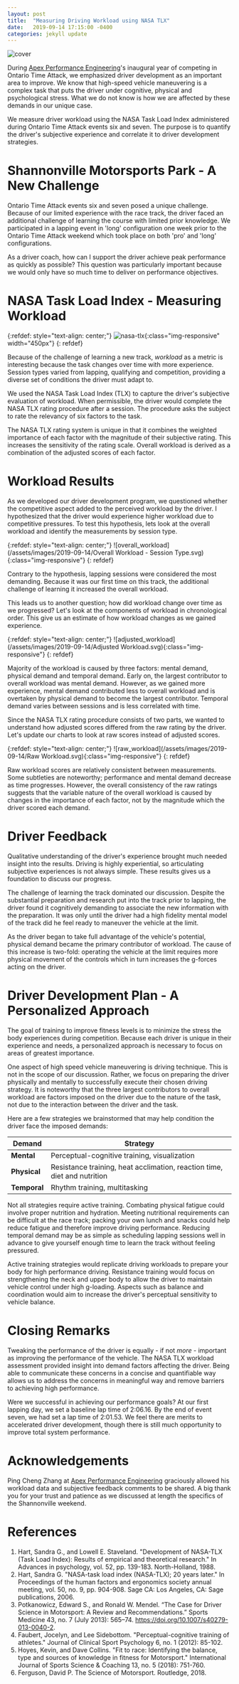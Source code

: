 ```yaml
---
layout: post
title:  "Measuring Driving Workload using NASA TLX"
date:   2019-09-14 17:15:00 -0400
categories: jekyll update
---
```


![cover](/assets/images/2019-09-14/ping-civic-smp.jpg)

During [Apex Performance Engineering][1]'s inaugural year of competing in Ontario
Time Attack, we emphasized driver development as an important area to improve.
We know that high-speed vehicle maneuvering is a complex task that puts the
driver under cognitive, physical and psychological stress. What we do not know
is how we are affected by these demands in our unique case.

We measure driver workload using the NASA Task Load Index administered during
Ontario Time Attack events six and seven. The purpose is to quantify the
driver's subjective experience and correlate it to driver development
strategies.

# Shannonville Motorsports Park - A New Challenge
Ontario Time Attack events six and seven posed a unique challenge. Because of
our limited experience with the race track, the driver faced an additional
challenge of learning the course with limited prior knowledge. We participated
in a lapping event in 'long' configuration one week prior to the Ontario Time
Attack weekend which took place on both 'pro' and 'long' configurations.

As a driver coach, how can I support the driver achieve peak performance as
quickly as possible?  This question was particularly important because we would
only have so much time to deliver on performance objectives.

# NASA Task Load Index - Measuring Workload
{:refdef: style="text-align: center;"}
![nasa-tlx](/assets/images/2019-09-14/nasa_tlx.png){:class="img-responsive" width="450px"}
{: refdef}

Because of the challenge of learning a new track, _workload_ as a metric is
interesting because the task changes over time with more experience. Session
types varied from lapping, qualifying and competition, providing a diverse set
of conditions the driver must adapt to.

We used the NASA Task Load Index (TLX) to capture the driver's subjective
evaluation of workload. When permissible, the driver would complete the NASA
TLX rating procedure after a session. The procedure asks the subject to rate
the relevancy of six factors to the task.

The NASA TLX rating system is unique in that it combines the weighted
importance of each factor with the magnitude of their subjective rating. This
increases the sensitivity of the rating scale. Overall workload is derived as a
combination of the adjusted scores of each factor.

# Workload Results
As we developed our driver development program, we questioned whether the
competitive aspect added to the perceived workload by the driver. I
hypothesized that the driver would experience higher workload due to
competitive pressures.  To test this hypothesis, lets look at the overall
workload and identify the measurements by session type.

{:refdef: style="text-align: center;"}
![overall_workload](/assets/images/2019-09-14/Overall Workload - Session Type.svg){:class="img-responsive"}
{: refdef}

Contrary to the hypothesis, lapping sessions were considered the most
demanding. Because it was our first time on this track, the additional
challenge of learning it increased the overall workload.

This leads us to another question; how did workload change over time as we
progressed? Let's look at the components of workload in chronological order.
This give us an estimate of how workload changes as we gained experience.

{:refdef: style="text-align: center;"}
![adjusted_workload](/assets/images/2019-09-14/Adjusted Workload.svg){:class="img-responsive"}
{: refdef}

Majority of the workload is caused by three factors: mental demand, physical
demand and temporal demand. Early on, the largest contributor to overall
workload was mental demand. However, as we gained more experience, mental
demand contributed less to overall workload and is overtaken by physical demand
to become the largest contributor. Temporal demand varies between sessions and
is less correlated with time.

Since the NASA TLX rating procedure consists of two parts, we wanted to
understand how adjusted scores differed from the raw rating by the driver.
Let's update our charts to look at raw scores instead of adjusted scores.

{:refdef: style="text-align: center;"}
![raw_workload](/assets/images/2019-09-14/Raw Workload.svg){:class="img-responsive"}
{: refdef}

Raw workload scores are relatively consistent between measurements. Some
subtleties are noteworthy; performance and mental demand decrease as time
progresses. However, the overall consistency of the raw ratings suggests that
the variable nature of the overall workload is caused by changes in the
importance of each factor, not by the magnitude which the driver scored each
demand.

# Driver Feedback
Qualitative understanding of the driver's experience brought much needed
insight into the results. Driving is highly experiential, so articulating
subjective experiences is not always simple. These results gives us a
foundation to discuss our progress.

The challenge of learning the track dominated our discussion. Despite the
substantial preparation and research put into the track prior to lapping, the
driver found it cognitively demanding to associate the new information with the
preparation. It was only until the driver had a high fidelity mental model of
the track did he feel ready to maneuver the vehicle at the limit.

As the driver began to take full advantage of the vehicle's potential, physical
demand became the primary contributor of workload. The cause of this increase
is two-fold: operating the vehicle at the limit requires more physical movement
of the controls which in turn increases the g-forces acting on the driver.

# Driver Development Plan - A Personalized Approach
The goal of training to improve fitness levels is to minimize the stress the
body experiences during competition. Because each driver is unique in their
experience and needs, a personalized approach is necessary to focus on areas of
greatest importance.

One aspect of high speed vehicle maneuvering is driving technique. This is not
in the scope of our discussion. Rather, we focus on preparing the driver
physically and mentally to successfully execute their chosen driving strategy.
It is noteworthy that the three largest contributors to overall workload are
factors imposed on the driver due to the nature of the task, not due to the
interaction between the driver and the task.

Here are a few strategies we brainstormed that may help condition the driver
face the imposed demands:

| Demand | Strategy |
| ------ | -------- |
| __Mental__ | Perceptual-cognitive training, visualization |
| __Physical__ | Resistance training, heat acclimation, reaction time, diet and nutrition |
| __Temporal__ | Rhythm training, multitasking |

Not all strategies require active training. Combating physical fatigue could
involve proper nutrition and hydration. Meeting nutritional requirements can be
difficult at the race track; packing your own lunch and snacks could help
reduce fatigue and therefore improve driving performance. Reducing temporal
demand may be as simple as scheduling lapping sessions well in advance to give
yourself enough time to learn the track without feeling pressured.

Active training strategies would replicate driving workloads to prepare your
body for high performance driving. Resistance training would focus on
strengthening the neck and upper body to allow the driver to maintain vehicle
control under high g-loading. Aspects such as balance and coordination would
aim to increase the driver's perceptual sensitivity to vehicle balance.

# Closing Remarks
Tweaking the performance of the driver is equally - if not _more_ - important
as improving the performance of the vehicle. The NASA TLX workload assessment
provided insight into demand factors affecting the driver. Being able to
communicate these concerns in a concise and quantifiable way allows us to
address the concerns in meaningful way and remove barriers to achieving high
performance.

Were we successful in achieving our performance goals? At our first lapping
day, we set a baseline lap time of 2:06.16. By the end of event seven, we had
set a lap time of 2:01.53. We feel there are merits to accelerated driver
development, though there is still much opportunity to improve total system
performance.

# Acknowledgements
Ping Cheng Zhang at [Apex Performance Engineering][1] graciously allowed his
workload data and subjective feedback comments to be shared. A big thank you
for your trust and patience as we discussed at length the specifics of the
Shannonville weekend.

# References
1. Hart, Sandra G., and Lowell E. Staveland. "Development of NASA-TLX (Task Load Index): Results of empirical and theoretical research." In Advances in psychology, vol. 52, pp. 139-183. North-Holland, 1988.
2. Hart, Sandra G. "NASA-task load index (NASA-TLX); 20 years later." In Proceedings of the human factors and ergonomics society annual meeting, vol. 50, no. 9, pp. 904-908. Sage CA: Los Angeles, CA: Sage publications, 2006.
3. Potkanowicz, Edward S., and Ronald W. Mendel. “The Case for Driver Science in Motorsport: A Review and Recommendations.” Sports Medicine 43, no. 7 (July 2013): 565–74. https://doi.org/10.1007/s40279-013-0040-2.
4. Faubert, Jocelyn, and Lee Sidebottom. "Perceptual-cognitive training of athletes." Journal of Clinical Sport Psychology 6, no. 1 (2012): 85-102.
5. Hoyes, Kevin, and Dave Collins. "Fit to race: Identifying the balance, type and sources of knowledge in fitness for Motorsport." International Journal of Sports Science & Coaching 13, no. 5 (2018): 751-760.
6. Ferguson, David P. The Science of Motorsport. Routledge, 2018.

[1]: https://www.facebook.com/APEXPerformanceEngineering
